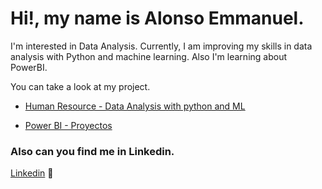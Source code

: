 # Hi!, my name is Alonso Emmanuel. 

I'm interested in Data Analysis. 
Currently, I am improving my skills in data analysis with Python and machine learning.
Also I'm learning about PowerBI.

You can take a look at my project.

- [Human Resource - Data Analysis with python and ML](https://github.com/Alonem-HG/hr-analytics-employee-attrition)

- [Power BI - Proyectos ](https://github.com/Alonem-HG/PowerBI_proyectos)

### Also can you find me in Linkedin.
[Linkedin](https://www.linkedin.com/in/alonsoemmanuelhg/) 💼


<!---
Alonem-HG/Alonem-HG is a ✨ special ✨ repository because its `README.md` (this file) appears on your GitHub profile.
You can click the Preview link to take a look at your changes.
--->



